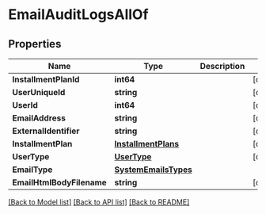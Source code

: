 # EmailAuditLogsAllOf

## Properties

Name | Type | Description | Notes
------------ | ------------- | ------------- | -------------
**InstallmentPlanId** | **int64** |  | [optional] 
**UserUniqueId** | **string** |  | [optional] 
**UserId** | **int64** |  | [optional] 
**EmailAddress** | **string** |  | [optional] 
**ExternalIdentifier** | **string** |  | [optional] 
**InstallmentPlan** | [**InstallmentPlans**](InstallmentPlans.md) |  | [optional] 
**UserType** | [**UserType**](UserType.md) |  | [optional] 
**EmailType** | [**SystemEmailsTypes**](SystemEmailsTypes.md) |  | 
**EmailHtmlBodyFilename** | **string** |  | [optional] 

[[Back to Model list]](../README.md#documentation-for-models) [[Back to API list]](../README.md#documentation-for-api-endpoints) [[Back to README]](../README.md)


